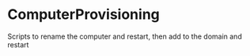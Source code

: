# ComputerProvisioning
Scripts to rename the computer and restart, then add to the domain and restart

